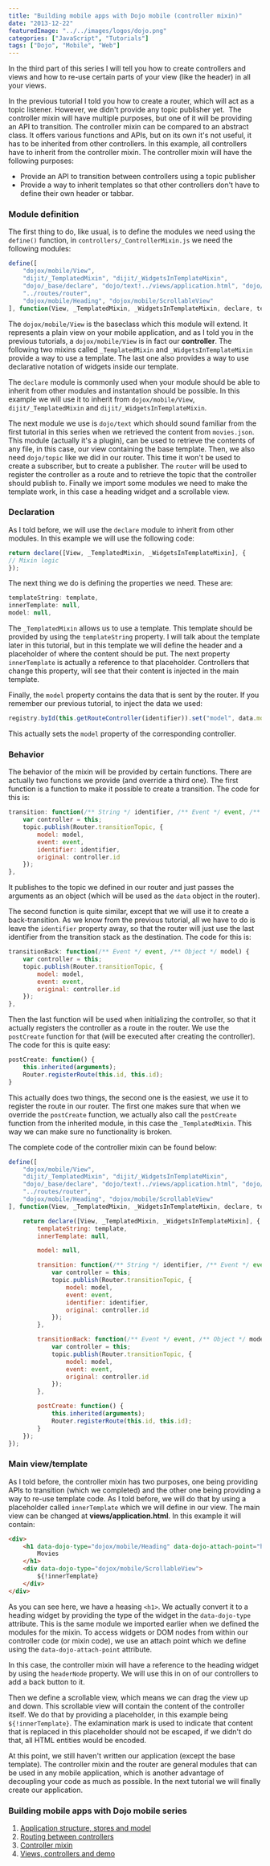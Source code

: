 ```yaml
---
title: "Building mobile apps with Dojo mobile (controller mixin)"
date: "2013-12-22"
featuredImage: "../../images/logos/dojo.png"
categories: ["JavaScript", "Tutorials"]
tags: ["Dojo", "Mobile", "Web"]
---
```


In the third part of this series I will tell you how to create controllers and views and how to re-use certain parts of your view (like the header) in all your views.

In the previous tutorial I told you how to create a router, which will act as a topic listener. However, we didn't provide any topic publisher yet.  The controller mixin will have multiple purposes, but one of it will be providing an API to transition. The controller mixin can be compared to an abstract class. It offers various functions and APIs, but on its own it's not useful, it has to be inherited from other controllers. In this example, all controllers have to inherit from the controller mixin. The controller mixin will have the following purposes:

- Provide an API to transition between controllers using a topic publisher
- Provide a way to inherit templates so that other controllers don't have to define their own header or tabbar.

### Module definition

The first thing to do, like usual, is to define the modules we need using the `define()` function, in `controllers/_ControllerMixin.js` we need the following modules:

```javascript
define([
    "dojox/mobile/View",
    "dijit/_TemplatedMixin", "dijit/_WidgetsInTemplateMixin",
    "dojo/_base/declare", "dojo/text!../views/application.html", "dojo/topic",
    "../routes/router",
    "dojox/mobile/Heading", "dojox/mobile/ScrollableView"
], function(View, _TemplatedMixin, _WidgetsInTemplateMixin, declare, template, topic, Router) {
```

The `dojox/mobile/View` is the baseclass which this module will extend. It represents a plain view on your mobile application, and as I told you in the previous tutorials, a `dojox/mobile/View` is in fact our **controller**. The following two mixins called `_TemplatedMixin` and `_WidgetsInTemplateMixin` provide a way to use a template. The last one also provides a way to use declarative notation of widgets inside our template.

The `declare` module is commonly used when your module should be able to inherit from other modules and instantation should be possible. In this example we will use it to inherit from `dojox/mobile/View`, `dijit/_TemplatedMixin` and `dijit/_WidgetsInTemplateMixin`.

The next module we use is `dojo/text` which should sound familiar from the first tutorial in this series when we retrieved the content from `movies.json`. This module (actually it's a plugin), can be used to retrieve the contents of any file, in this case, our view containing the base template. Then, we also need `dojo/topic` like we did in our router. This time it won't be used to create a subscriber, but to create a publisher. The `router` will be used to register the controller as a route and to retrieve the topic that the controller should publish to. Finally we import some modules we need to make the template work, in this case a heading widget and a scrollable view.

### Declaration

As I told before, we will use the `declare` module to inherit from other modules. In this example we will use the following code:

```javascript
return declare([View, _TemplatedMixin, _WidgetsInTemplateMixin], {
// Mixin logic
});
```

The next thing we do is defining the properties we need. These are:

```javascript
templateString: template,
innerTemplate: null,
model: null,
```

The `_TemplatedMixin` allows us to use a template. This template should be provided by using the `templateString` property. I will talk about the template later in this tutorial, but in this template we will define the header and a placeholder of where the content should be put. The next property `innerTemplate` is actually a reference to that placeholder. Controllers that change this property, will see that their content is injected in the main template.

Finally, the `model` property contains the data that is sent by the router. If you remember our previous tutorial, to inject the data we used:

```javascript
registry.byId(this.getRouteController(identifier)).set("model", data.model);
```

This actually sets the `model` property of the corresponding controller.

### Behavior

The behavior of the mixin will be provided by certain functions. There are actually two functions we provide (and override a third one). The first function is a function to make it possible to create a transition. The code for this is:

```javascript
transition: function(/** String */ identifier, /** Event */ event, /** Object */ model) {
    var controller = this;
    topic.publish(Router.transitionTopic, {
        model: model,
        event: event,
        identifier: identifier,
        original: controller.id
    });
},
```

It publishes to the topic we defined in our router and just passes the arguments as an object (which will be used as the `data` object in the router).

The second function is quite similar, except that we will use it to create a back-transition. As we know from the previous tutorial, all we have to do is leave the `identifier` property away, so that the router will just use the last identifier from the transition stack as the destination. The code for this is:

```javascript
transitionBack: function(/** Event */ event, /** Object */ model) {
    var controller = this;
    topic.publish(Router.transitionTopic, {
        model: model,
        event: event,
        original: controller.id
    });
},
```

Then the last function will be used when initializing the controller, so that it actually registers the controller as a route in the router. We use the `postCreate` function for that (will be executed after creating the controller). The code for this is quite easy:

```javascript
postCreate: function() {
    this.inherited(arguments);
    Router.registerRoute(this.id, this.id);
}
```

This actually does two things, the second one is the easiest, we use it to register the route in our router. The first one makes sure that when we override the `postCreate` function, we actually also call the `postCreate` function from the inherited module, in this case the `_TemplatedMixin`. This way we can make sure no functionality is broken.

The complete code of the controller mixin can be found below:

```javascript
define([
    "dojox/mobile/View",
    "dijit/_TemplatedMixin", "dijit/_WidgetsInTemplateMixin",
    "dojo/_base/declare", "dojo/text!../views/application.html", "dojo/topic",
    "../routes/router",
    "dojox/mobile/Heading", "dojox/mobile/ScrollableView"
], function(View, _TemplatedMixin, _WidgetsInTemplateMixin, declare, template, topic, Router) {

    return declare([View, _TemplatedMixin, _WidgetsInTemplateMixin], {
        templateString: template,
        innerTemplate: null,

        model: null,

        transition: function(/** String */ identifier, /** Event */ event, /** Object */ model) {
            var controller = this;
            topic.publish(Router.transitionTopic, {
                model: model,
                event: event,
                identifier: identifier,
                original: controller.id
            });
        },

        transitionBack: function(/** Event */ event, /** Object */ model) {
            var controller = this;
            topic.publish(Router.transitionTopic, {
                model: model,
                event: event,
                original: controller.id
            });
        },

        postCreate: function() {
            this.inherited(arguments);
            Router.registerRoute(this.id, this.id);
        }
    });
});
```

### Main view/template

As I told before, the controller mixin has two purposes, one being providing APIs to transition (which we completed) and the other one being providing a way to re-use template code. As I told before, we will do that by using a placeholder called `innerTemplate` which we will define in our view. The main view can be changed at **views/application.html**. In this example it will contain:

```html
<div>
    <h1 data-dojo-type="dojox/mobile/Heading" data-dojo-attach-point="headerNode">
        Movies
    </h1>
    <div data-dojo-type="dojox/mobile/ScrollableView">
        ${!innerTemplate}
    </div>
</div>
```

As you can see here, we have a heasing `<h1>`. We actually convert it to a heading widget by providing the type of the widget in the `data-dojo-type` attribute. This is the same module we imported earlier when we defined the modules for the mixin. To access widgets or DOM nodes from within our controller code (or mixin code), we use an attach point which we define using the `data-dojo-attach-point` attribute.

In this case, the controller mixin will have a reference to the heading widget by using the `headerNode` property. We will use this in on of our controllers to add a back button to it.

Then we define a scrollable view, which means we can drag the view up and down. This scrollable view will contain the content of the controller itself. We do that by providing a placeholder, in this example being `${!innerTemplate}`. The exlamination mark is used to indicate that content that is replaced in this placeholder should not be escaped, if we didn't do that, all HTML entities would be encoded.

At this point, we still haven't written our application (except the base template). The controller mixin and the router are general modules that can be used in any mobile application, which is another advantage of decoupling your code as much as possible. In the next tutorial we will finally create our application.

### Building mobile apps with Dojo mobile series

1. [Application structure, stores and model](/dojo-mobile-model/)
2. [Routing between controllers](/dojo-mobile-router/)
3. [Controller mixin](/dojo-mobile-controller-mixin/)
4. [Views, controllers and demo](/dojo-mobile-controllers/)
